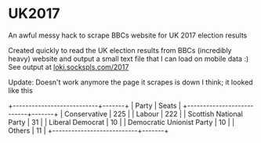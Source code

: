 # UK2017
An awful messy hack to scrape BBCs website for UK 2017 election results

Created quickly to read the UK election results from BBCs (incredibly heavy) website and output a small text file that I can load on mobile data :)  
See output at [loki.sockspls.com/2017](https://loki.sockspls.com/2017)

Update: Doesn't work anymore the page it scrapes is down I think; it looked like this

+---------------------------+-------+
|           Party           | Seats |
+---------------------------+-------+
|        Conservative       |  225  |
|           Labour          |  222  |
|  Scottish National Party  |   31  |
|      Liberal Democrat     |   10  |
| Democratic Unionist Party |   10  |
|           Others          |   11  |
+---------------------------+-------+
